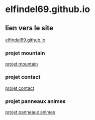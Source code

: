 # elfindel69.github.io

## lien vers le site
[elfindel69.github.io](https://elfindel69.github.io)

### projet mountain
[projet mountain](https://elfindel69.github.io/mountain)

### projet contact
[projet contact](https://elfindel69.github.io/contact)

### projet panneaux animes
[projet panneaux animes](https://elfindel69.github.io/panneaux)
